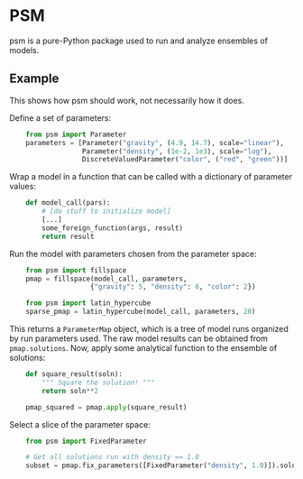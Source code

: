 # PSM

psm is a pure-Python package used to run and analyze ensembles of models.

## Example

This shows how psm should work, not necessarily how it does.

Define a set of parameters:

```python
    from psm import Parameter
    parameters = [Parameter("gravity", (4.9, 14.7), scale="linear"),
                  Parameter("density", (1e-2, 1e3), scale="log"),
                  DiscreteValuedParameter("color", ("red", "green"))]
```

Wrap a model in a function that can be called with a dictionary of parameter
values:

```python
    def model_call(pars):
        # [do stuff to initialize model]
        [...]
        some_foreign_function(args, result)
        return result
```

Run the model with parameters chosen from the parameter space:

```python
    from psm import fillspace
    pmap = fillspace(model_call, parameters,
                    {"gravity": 5, "density": 6, "color": 2})

    from psm import latin_hypercube
    sparse_pmap = latin_hypercube(model_call, parameters, 20)
```

This returns a `ParameterMap` object, which is a tree of model runs organized by
run parameters used. The raw model results can be obtained from
`pmap.solutions`. Now, apply some analytical function to the ensemble of
solutions:

```python
    def square_result(soln):
        """ Square the solution! """
        return soln**2

    pmap_squared = pmap.apply(square_result)
```

Select a slice of the parameter space:

```python
    from psm import FixedParameter

    # Get all solutions run with density == 1.0
    subset = pmap.fix_parameters([FixedParameter("density", 1.0)]).solutions
```

